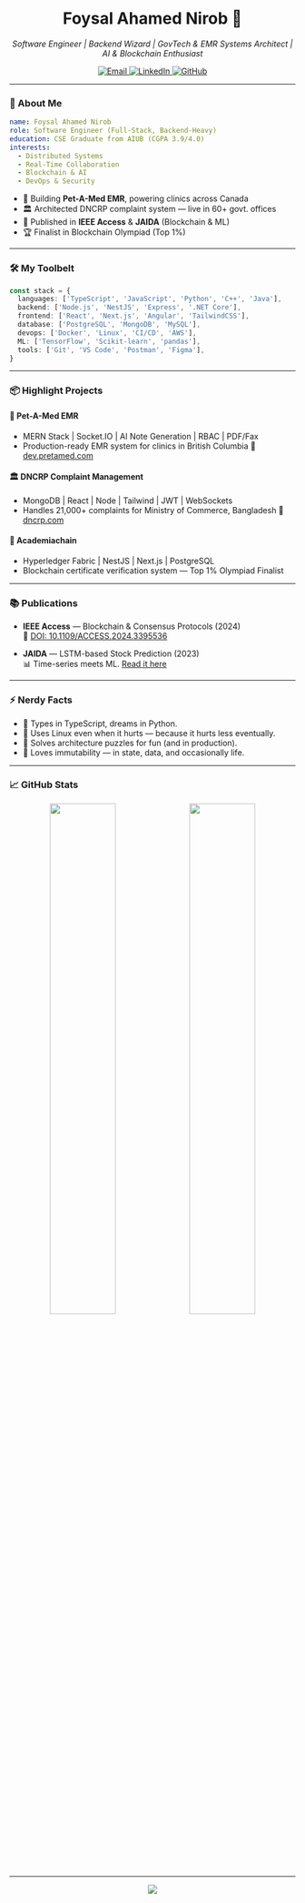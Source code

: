 <!-- GitHub Profile README -->

<h1 align="center">Foysal Ahamed Nirob 🚀</h1>

<p align="center">
  <i>Software Engineer | Backend Wizard | GovTech & EMR Systems Architect | AI & Blockchain Enthusiast</i>
</p>

<p align="center">
  <a href="mailto:neeerob.ahmed@gmail.com">
    <img alt="Email" src="https://img.shields.io/badge/Gmail-neeerob.ahmed@gmail.com-D14836?style=for-the-badge&logo=gmail&logoColor=white" />
  </a>
  <a href="https://www.linkedin.com/in/neeerob">
    <img alt="LinkedIn" src="https://img.shields.io/badge/LinkedIn-neeerob-0077B5?style=for-the-badge&logo=linkedin&logoColor=white" />
  </a>
  <a href="https://github.com/neeerob">
    <img alt="GitHub" src="https://img.shields.io/badge/GitHub-neeerob-181717?style=for-the-badge&logo=github&logoColor=white" />
  </a>
</p>

---

### 🧠 About Me

```yaml
name: Foysal Ahamed Nirob
role: Software Engineer (Full-Stack, Backend-Heavy)
education: CSE Graduate from AIUB (CGPA 3.9/4.0)
interests:
  - Distributed Systems
  - Real-Time Collaboration
  - Blockchain & AI
  - DevOps & Security
```

- 🏥 Building **Pet-A-Med EMR**, powering clinics across Canada
- 🏛️ Architected DNCRP complaint system — live in 60+ govt. offices
- 🧠 Published in **IEEE Access** & **JAIDA** (Blockchain & ML)
- 🏆 Finalist in Blockchain Olympiad (Top 1%)

---

### 🛠️ My Toolbelt

```ts
const stack = {
  languages: ['TypeScript', 'JavaScript', 'Python', 'C++', 'Java'],
  backend: ['Node.js', 'NestJS', 'Express', '.NET Core'],
  frontend: ['React', 'Next.js', 'Angular', 'TailwindCSS'],
  database: ['PostgreSQL', 'MongoDB', 'MySQL'],
  devops: ['Docker', 'Linux', 'CI/CD', 'AWS'],
  ML: ['TensorFlow', 'Scikit-learn', 'pandas'],
  tools: ['Git', 'VS Code', 'Postman', 'Figma'],
}
```

---

### 📦 Highlight Projects

#### 🏥 Pet-A-Med EMR
- MERN Stack | Socket.IO | AI Note Generation | RBAC | PDF/Fax
- Production-ready EMR system for clinics in British Columbia
🔗 [dev.pretamed.com](http://dev.pretamed.com)

#### 🏛️ DNCRP Complaint Management
- MongoDB | React | Node | Tailwind | JWT | WebSockets
- Handles 21,000+ complaints for Ministry of Commerce, Bangladesh
🔗 [dncrp.com](https://dncrp.com)

#### 🔐 Academiachain
- Hyperledger Fabric | NestJS | Next.js | PostgreSQL
- Blockchain certificate verification system — Top 1% Olympiad Finalist

---

### 📚 Publications

- **IEEE Access** — Blockchain & Consensus Protocols (2024)  
  🔗 [DOI: 10.1109/ACCESS.2024.3395536](https://doi.org/10.1109/ACCESS.2024.3395536)

- **JAIDA** — LSTM-based Stock Prediction (2023)  
  📊 Time-series meets ML. [Read it here](https://jaida.aiub.edu/publications)

---

### ⚡ Nerdy Facts

- 💬 Types in TypeScript, dreams in Python.
- 🐧 Uses Linux even when it hurts — because it hurts less eventually.
- 🧩 Solves architecture puzzles for fun (and in production).
- 🔄 Loves immutability — in state, data, and occasionally life.

---

### 📈 GitHub Stats

<p align="center">
  <img width="48%" src="https://github-readme-stats.vercel.app/api?username=neeerob&show_icons=true&theme=react&hide_border=true" />
  <img width="48%" src="https://github-readme-stats.vercel.app/api/top-langs/?username=neeerob&layout=compact&langs_count=10&theme=radical&hide_border=true&hide=html" />
</p>

---

<p align="center">
  <img src="https://capsule-render.vercel.app/api?type=waving&color=gradient&height=120&section=footer"/>
</p>

